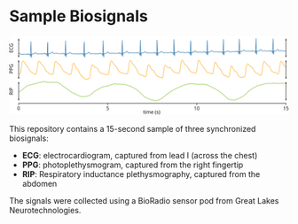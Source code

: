 # Sample Biosignals

![plot of sample biosignals](sample-biosignals.svg)

This repository contains a 15-second sample of three synchronized biosignals:

- **ECG**: electrocardiogram, captured from lead I (across the chest)
- **PPG**: photoplethysmogram, captured from the right fingertip
- **RIP**: Respiratory inductance plethysmography, captured from the abdomen

The signals were collected using a BioRadio sensor pod from Great Lakes Neurotechnologies.



